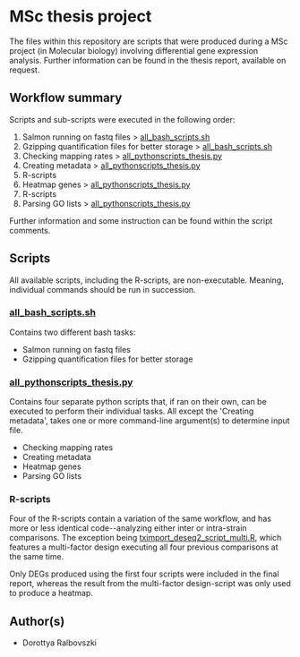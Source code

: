 # MSc thesis project

The files within this repository are scripts that were produced during a MSc project (in Molecular biology) involving differential gene expression analysis. Further information can be found in the thesis report, available on request.

## Workflow summary

Scripts and sub-scripts were executed in the following order:

1. Salmon running on fastq files > [all_bash_scripts.sh](./all_bash_scripts.sh)
2. Gzipping quantification files for better storage > [all_bash_scripts.sh](./all_bash_scripts.sh)
3. Checking mapping rates > [all_pythonscripts_thesis.py](./all_pythonscripts_thesis.py)
4. Creating metadata > [all_pythonscripts_thesis.py](./all_pythonscripts_thesis.py)
5. R-scripts
6. Heatmap genes > [all_pythonscripts_thesis.py](./all_pythonscripts_thesis.py)
7. R-scripts
8. Parsing GO lists > [all_pythonscripts_thesis.py](./all_pythonscripts_thesis.py)

Further information and some instruction can be found within the script comments.

## Scripts

All available scripts, including the R-scripts, are non-executable. Meaning, individual commands should be run in succession.

### [all_bash_scripts.sh](./all_bash_scripts.sh)

Contains two different bash tasks:

- Salmon running on fastq files
- Gzipping quantification files for better storage

### [all_pythonscripts_thesis.py](./all_pythonscripts_thesis.py)

Contains four separate python scripts that, if ran on their own, can be executed to perform their individual tasks. All except the 'Creating metadata', takes one or more command-line argument(s) to determine input file.

- Checking mapping rates
- Creating metadata
- Heatmap genes
- Parsing GO lists

### R-scripts

Four of the R-scripts contain a variation of the same workflow, and has more or less identical code--analyzing either inter or intra-strain comparisons. The exception being [tximport_deseq2_script_multi.R](./tximport_deseq2_script_multi.R), which features a multi-factor design executing all four previous comparisons at the same time.

Only DEGs produced using the first four scripts were included in the final report, whereas the result from the multi-factor design-script was only used to produce a heatmap.

## Author(s)

- Dorottya Ralbovszki

